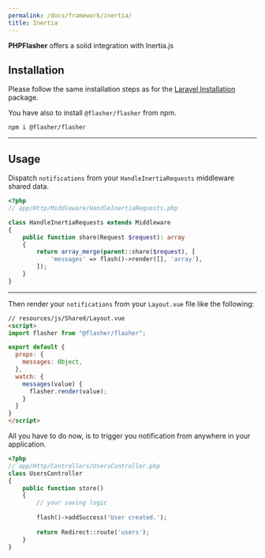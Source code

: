 ```yaml
---
permalink: /docs/framework/inertia/
title: Inertia
---
```


**<span class="text-indigo-900">PHP<span class="text-indigo-500">Flasher</span></span>** offers a solid integration with Inertia.js

## <i class="fa-duotone fa-list-radio"></i> Installation

Please follow the same installation steps as for the [Laravel Installation](/docs/framework/laravel) package.

You have also to install `@flasher/flasher` from npm.
```shell
npm i @flasher/flasher
```

---

## <i class="fa-duotone fa-list-radio"></i> Usage

Dispatch `notifications` from your `HandleInertiaRequests` middleware shared data.

```php
<?php
// app/Http/Middleware/HandleInertiaRequests.php

class HandleInertiaRequests extends Middleware
{
    public function share(Request $request): array
    {
        return array_merge(parent::share($request), [
            'messages' => flash()->render([], 'array'),
        ]);
    }
}
```

---

Then render your `notifications` from your `Layout.vue` file like the following:

```html
// resources/js/Shared/Layout.vue
<script>
import flasher from "@flasher/flasher";

export default {
  props: {
    messages: Object,
  },
  watch: {
    messages(value) {
      flasher.render(value);
    }
  }
}
</script>
```

All you have to do now, is to trigger you notification from anywhere in your application.

```php
<?php
// app/Http/Controllers/UsersController.php
class UsersController
{
    public function store()
    {
        // your saving logic
        
        flash()->addSuccess('User created.');
        
        return Redirect::route('users');
    }
}
```
